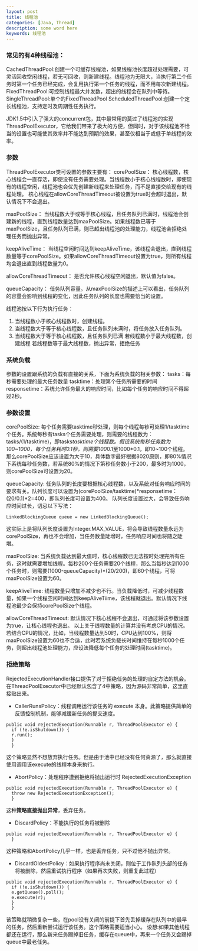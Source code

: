 ```yaml
---
layout: post
title: 线程池
categories: [Java, Thread]
description: some word here
keywords: 线程池
---
```


### 常见的有4种线程池：
CachedThreadPool:创建一个可缓存线程池，如果线程池长度超过处理需要，可灵活回收空闲线程，若无可回收，则新建线程。线程池为无限大，当执行第二个任务时第一个任务已经完成，会复用执行第一个任务的线程，而不用每次新建线程。
FixedThreadPool:可控制线程最大并发数，超出的线程会在队列中等待。
SingleThreadPool:单个的FixedThreadPool
ScheduledThreadPool:创建一个定长线程池，支持定时及周期性任务执行。

JDK1.5中引入了强大的concurrent包，其中最常用的莫过了线程池的实现ThreadPoolExecutor，它给我们带来了极大的方便，但同时，对于该线程池不恰当的设置也可能使其效率并不能达到预期的效果，甚至仅相当于或低于单线程的效率。

### 参数
ThreadPoolExecutor类可设置的参数主要有：
corePoolSize：
核心线程数，核心线程会一直存活，即使没有任务需要处理。当线程数小于核心线程数时，即使现有的线程空闲，线程池也会优先创建新线程来处理任务，而不是直接交给现有的线程处理。
核心线程在allowCoreThreadTimeout被设置为true时会超时退出，默认情况下不会退出。

maxPoolSize：
当线程数大于或等于核心线程，且任务队列已满时，线程池会创建新的线程，直到线程数量达到maxPoolSize。如果线程数已等于maxPoolSize，且任务队列已满，则已超出线程池的处理能力，线程池会拒绝处理任务而抛出异常。

keepAliveTime：
当线程空闲时间达到keepAliveTime，该线程会退出，直到线程数量等于corePoolSize。如果allowCoreThreadTimeout设置为true，则所有线程均会退出直到线程数量为0。

allowCoreThreadTimeout：
是否允许核心线程空闲退出，默认值为false。

queueCapacity：
任务队列容量。从maxPoolSize的描述上可以看出，任务队列的容量会影响到线程的变化，因此任务队列的长度也需要恰当的设置。

线程池按以下行为执行任务：
1. 当线程数小于核心线程数时，创建线程。
2. 当线程数大于等于核心线程数，且任务队列未满时，将任务放入任务队列。
3. 当线程数大于等于核心线程数，且任务队列已满
若线程数小于最大线程数，创建线程
若线程数等于最大线程数，抛出异常，拒绝任务

### 系统负载
参数的设置跟系统的负载有直接的关系，下面为系统负载的相关参数：
tasks：每秒需要处理的最大任务数量
tasktime：处理第个任务所需要的时间
responsetime：系统允许任务最大的响应时间，比如每个任务的响应时间不得超过2秒。

### 参数设置
corePoolSize:
每个任务需要tasktime秒处理，则每个线程每钞可处理1/tasktime个任务。系统每秒有tasks个任务需要处理，则需要的线程数为：tasks/(1/tasktime)，即tasks*tasktime个线程数。假设系统每秒任务数为100~1000，每个任务耗时0.1秒，则需要100*0.1至1000*0.1，即10~100个线程。那么corePoolSize应该设置为大于10，具体数字最好根据8020原则，即80%情况下系统每秒任务数，若系统80%的情况下第秒任务数小于200，最多时为1000，则corePoolSize可设置为20。

queueCapacity:
任务队列的长度要根据核心线程数，以及系统对任务响应时间的要求有关。队列长度可以设置为(corePoolSize/tasktime)*responsetime： (20/0.1)*2=400，即队列长度可设置为400。
队列长度设置过大，会导致任务响应时间过长，切忌以下写法：
```
LinkedBlockingQueue queue = new LinkedBlockingQueue();
```
这实际上是将队列长度设置为Integer.MAX_VALUE，将会导致线程数量永远为corePoolSize，再也不会增加，当任务数量陡增时，任务响应时间也将随之陡增。

maxPoolSize:
当系统负载达到最大值时，核心线程数已无法按时处理完所有任务，这时就需要增加线程。每秒200个任务需要20个线程，那么当每秒达到1000个任务时，则需要(1000-queueCapacity)*(20/200)，即60个线程，可将maxPoolSize设置为60。

keepAliveTime:
线程数量只增加不减少也不行。当负载降低时，可减少线程数量，如果一个线程空闲时间达到keepAliveTiime，该线程就退出。默认情况下线程池最少会保持corePoolSize个线程。

allowCoreThreadTimeout:
默认情况下核心线程不会退出，可通过将该参数设置为true，让核心线程也退出。
以上关于线程数量的计算并没有考虑CPU的情况。若结合CPU的情况，比如，当线程数量达到50时，CPU达到100%，则将maxPoolSize设置为60也不合适，此时若系统负载长时间维持在每秒1000个任务，则超出线程池处理能力，应设法降低每个任务的处理时间(tasktime)。

### 拒绝策略
RejectedExecutionHandler接口提供了对于拒绝任务的处理的自定方法的机会。在ThreadPoolExecutor中已经默认包含了4中策略，因为源码非常简单，这里直接贴出来。

- CallerRunsPolicy：线程调用运行该任务的 execute 本身。此策略提供简单的反馈控制机制，能够减缓新任务的提交速度。

```
public void rejectedExecution(Runnable r, ThreadPoolExecutor e) {
  if (!e.isShutdown()) {
  r.run();
  }
  }
```
这个策略显然不想放弃执行任务。但是由于池中已经没有任何资源了，那么就直接使用调用该execute的线程本身来执行。

- AbortPolicy：处理程序遭到拒绝将抛出运行时 RejectedExecutionException

```
public void rejectedExecution(Runnable r, ThreadPoolExecutor e) {
  throw new RejectedExecutionException();
  }
```
 这种**策略直接抛出异常**，丢弃任务。

- DiscardPolicy：不能执行的任务将被删除

```
public void rejectedExecution(Runnable r, ThreadPoolExecutor e) {
  }
```
 这种策略和AbortPolicy几乎一样，也是丢弃任务，只不过他不抛出异常。

- DiscardOldestPolicy：如果执行程序尚未关闭，则位于工作队列头部的任务将被删除，然后重试执行程序（如果再次失败，则重复此过程）

```
public void rejectedExecution(Runnable r, ThreadPoolExecutor e) {
  if (!e.isShutdown()) {
  e.getQueue().poll();
  e.execute(r);
  }
  }
```
该策略就稍微复杂一些，在pool没有关闭的前提下首先丢掉缓存在队列中的最早的任务，然后重新尝试运行该任务。这个策略需要适当小心。
设想:如果其他线程都还在运行，那么新来任务踢掉旧任务，缓存在queue中，再来一个任务又会踢掉queue中最老任务。
